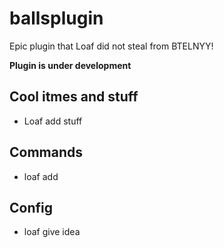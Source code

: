 # ballsplugin
Epic plugin that Loaf did not steal from BTELNYY!

**Plugin is under development**
## Cool itmes and stuff
* Loaf add stuff
## Commands
* loaf add
## Config
* loaf give idea

